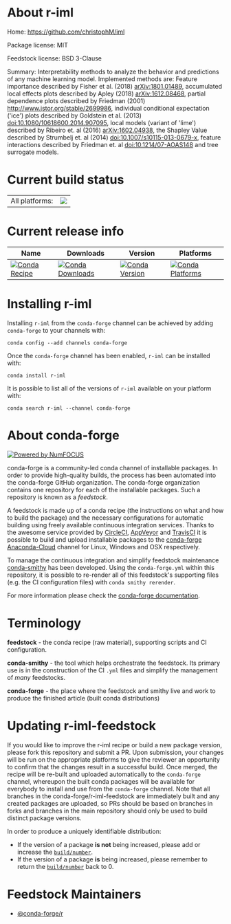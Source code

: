 About r-iml
===========

Home: https://github.com/christophM/iml

Package license: MIT

Feedstock license: BSD 3-Clause

Summary: Interpretability methods to analyze the behavior and predictions of any machine learning model.  Implemented methods are: Feature importance described by Fisher et al. (2018) <arXiv:1801.01489>, accumulated local effects plots described by Apley (2018) <arXiv:1612.08468>, partial dependence plots described by Friedman (2001) <http://www.jstor.org/stable/2699986>, individual conditional expectation ('ice') plots described by Goldstein et al. (2013) <doi:10.1080/10618600.2014.907095>, local models (variant of 'lime') described by Ribeiro et. al (2016) <arXiv:1602.04938>, the Shapley Value described by Strumbelj et. al (2014) <doi:10.1007/s10115-013-0679-x>, feature interactions described by Friedman et. al <doi:10.1214/07-AOAS148> and tree surrogate models.



Current build status
====================


<table><tr><td>All platforms:</td>
    <td>
      <a href="https://dev.azure.com/conda-forge/feedstock-builds/_build/latest?definitionId=5426&branchName=master">
        <img src="https://dev.azure.com/conda-forge/feedstock-builds/_apis/build/status/r-iml-feedstock?branchName=master">
      </a>
    </td>
  </tr>
</table>

Current release info
====================

| Name | Downloads | Version | Platforms |
| --- | --- | --- | --- |
| [![Conda Recipe](https://img.shields.io/badge/recipe-r--iml-green.svg)](https://anaconda.org/conda-forge/r-iml) | [![Conda Downloads](https://img.shields.io/conda/dn/conda-forge/r-iml.svg)](https://anaconda.org/conda-forge/r-iml) | [![Conda Version](https://img.shields.io/conda/vn/conda-forge/r-iml.svg)](https://anaconda.org/conda-forge/r-iml) | [![Conda Platforms](https://img.shields.io/conda/pn/conda-forge/r-iml.svg)](https://anaconda.org/conda-forge/r-iml) |

Installing r-iml
================

Installing `r-iml` from the `conda-forge` channel can be achieved by adding `conda-forge` to your channels with:

```
conda config --add channels conda-forge
```

Once the `conda-forge` channel has been enabled, `r-iml` can be installed with:

```
conda install r-iml
```

It is possible to list all of the versions of `r-iml` available on your platform with:

```
conda search r-iml --channel conda-forge
```


About conda-forge
=================

[![Powered by NumFOCUS](https://img.shields.io/badge/powered%20by-NumFOCUS-orange.svg?style=flat&colorA=E1523D&colorB=007D8A)](http://numfocus.org)

conda-forge is a community-led conda channel of installable packages.
In order to provide high-quality builds, the process has been automated into the
conda-forge GitHub organization. The conda-forge organization contains one repository
for each of the installable packages. Such a repository is known as a *feedstock*.

A feedstock is made up of a conda recipe (the instructions on what and how to build
the package) and the necessary configurations for automatic building using freely
available continuous integration services. Thanks to the awesome service provided by
[CircleCI](https://circleci.com/), [AppVeyor](https://www.appveyor.com/)
and [TravisCI](https://travis-ci.com/) it is possible to build and upload installable
packages to the [conda-forge](https://anaconda.org/conda-forge)
[Anaconda-Cloud](https://anaconda.org/) channel for Linux, Windows and OSX respectively.

To manage the continuous integration and simplify feedstock maintenance
[conda-smithy](https://github.com/conda-forge/conda-smithy) has been developed.
Using the ``conda-forge.yml`` within this repository, it is possible to re-render all of
this feedstock's supporting files (e.g. the CI configuration files) with ``conda smithy rerender``.

For more information please check the [conda-forge documentation](https://conda-forge.org/docs/).

Terminology
===========

**feedstock** - the conda recipe (raw material), supporting scripts and CI configuration.

**conda-smithy** - the tool which helps orchestrate the feedstock.
                   Its primary use is in the construction of the CI ``.yml`` files
                   and simplify the management of *many* feedstocks.

**conda-forge** - the place where the feedstock and smithy live and work to
                  produce the finished article (built conda distributions)


Updating r-iml-feedstock
========================

If you would like to improve the r-iml recipe or build a new
package version, please fork this repository and submit a PR. Upon submission,
your changes will be run on the appropriate platforms to give the reviewer an
opportunity to confirm that the changes result in a successful build. Once
merged, the recipe will be re-built and uploaded automatically to the
`conda-forge` channel, whereupon the built conda packages will be available for
everybody to install and use from the `conda-forge` channel.
Note that all branches in the conda-forge/r-iml-feedstock are
immediately built and any created packages are uploaded, so PRs should be based
on branches in forks and branches in the main repository should only be used to
build distinct package versions.

In order to produce a uniquely identifiable distribution:
 * If the version of a package **is not** being increased, please add or increase
   the [``build/number``](https://conda.io/docs/user-guide/tasks/build-packages/define-metadata.html#build-number-and-string).
 * If the version of a package **is** being increased, please remember to return
   the [``build/number``](https://conda.io/docs/user-guide/tasks/build-packages/define-metadata.html#build-number-and-string)
   back to 0.

Feedstock Maintainers
=====================

* [@conda-forge/r](https://github.com/conda-forge/r/)

